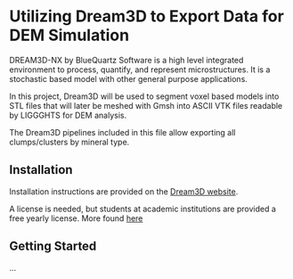 # Utilizing Dream3D to Export Data for DEM Simulation

DREAM3D-NX by BlueQuartz Software is a high level integrated environment to process, quantify, and represent microstructures. It is a stochastic based model with other general purpose applications. 

In this project, Dream3D will be used to segment voxel based models into STL files that will later be meshed with Gmsh into ASCII VTK files readable by LIGGGHTS for DEM analysis. 

The Dream3D pipelines included in this file allow exporting all clumps/clusters by mineral type. 

## Installation

Installation instructions are provided on the [Dream3D website](https://www.dream3d.io/Download/).

A license is needed, but students at academic institutions are provided a free yearly license. More found [here](https://www.dream3d.io/License/)

## Getting Started

...